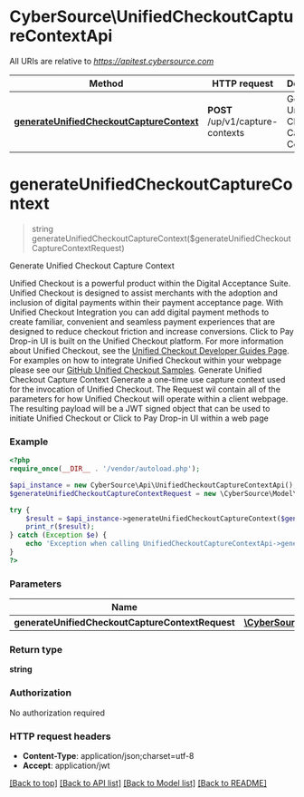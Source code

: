 # CyberSource\UnifiedCheckoutCaptureContextApi

All URIs are relative to *https://apitest.cybersource.com*

Method | HTTP request | Description
------------- | ------------- | -------------
[**generateUnifiedCheckoutCaptureContext**](UnifiedCheckoutCaptureContextApi.md#generateUnifiedCheckoutCaptureContext) | **POST** /up/v1/capture-contexts | Generate Unified Checkout Capture Context


# **generateUnifiedCheckoutCaptureContext**
> string generateUnifiedCheckoutCaptureContext($generateUnifiedCheckoutCaptureContextRequest)

Generate Unified Checkout Capture Context

Unified Checkout is a powerful product within the Digital Acceptance Suite. Unified Checkout is designed to assist merchants with the adoption and inclusion of digital payments within their payment acceptance page. With Unified Checkout Integration you can add digital payment methods to create familiar, convenient and seamless payment experiences that are designed to reduce checkout friction and increase conversions. Click to Pay Drop-in UI is built on the Unified Checkout platform. For more information about Unified Checkout, see the [Unified Checkout Developer Guides Page](https://developer.cybersource.com/docs/cybs/en-us/unified-checkout/developer/all/rest/unified-checkout/uc-intro.html). For examples on how to integrate Unified Checkout within your webpage please see our [GitHub Unified Checkout Samples](https://github.com/CyberSource/cybersource-unified-checkout-sample-java). Generate Unified Checkout Capture Context Generate a one-time use capture context used for the invocation of Unified Checkout. The Request wil contain all of the parameters for how Unified Checkout will operate within a client webpage. The resulting payload will be a JWT signed object that can be used to initiate Unified Checkout or Click to Pay Drop-in UI within a web page

### Example
```php
<?php
require_once(__DIR__ . '/vendor/autoload.php');

$api_instance = new CyberSource\Api\UnifiedCheckoutCaptureContextApi();
$generateUnifiedCheckoutCaptureContextRequest = new \CyberSource\Model\GenerateUnifiedCheckoutCaptureContextRequest(); // \CyberSource\Model\GenerateUnifiedCheckoutCaptureContextRequest | 

try {
    $result = $api_instance->generateUnifiedCheckoutCaptureContext($generateUnifiedCheckoutCaptureContextRequest);
    print_r($result);
} catch (Exception $e) {
    echo 'Exception when calling UnifiedCheckoutCaptureContextApi->generateUnifiedCheckoutCaptureContext: ', $e->getMessage(), PHP_EOL;
}
?>
```

### Parameters

Name | Type | Description  | Notes
------------- | ------------- | ------------- | -------------
 **generateUnifiedCheckoutCaptureContextRequest** | [**\CyberSource\Model\GenerateUnifiedCheckoutCaptureContextRequest**](../Model/GenerateUnifiedCheckoutCaptureContextRequest.md)|  |

### Return type

**string**

### Authorization

No authorization required

### HTTP request headers

 - **Content-Type**: application/json;charset=utf-8
 - **Accept**: application/jwt

[[Back to top]](#) [[Back to API list]](../../README.md#documentation-for-api-endpoints) [[Back to Model list]](../../README.md#documentation-for-models) [[Back to README]](../../README.md)

